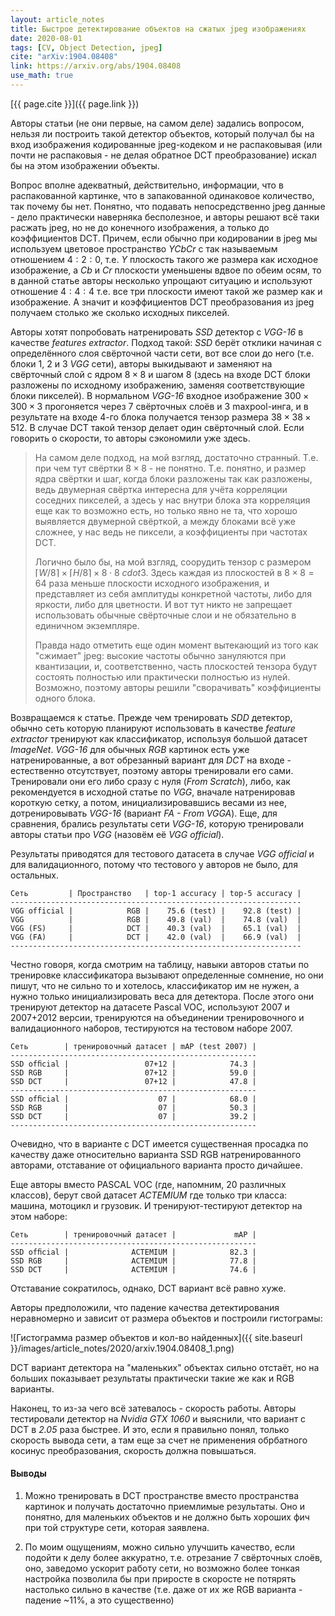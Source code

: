 ```yaml
---
layout: article_notes
title: Быстрое детектирование объектов на сжатых jpeg изображениях
date: 2020-08-01
tags: [CV, Object Detection, jpeg]
cite: "arXiv:1904.08408"
link: https://arxiv.org/abs/1904.08408
use_math: true
---
```


[{{ page.cite }}]({{ page.link }})

Авторы статьи (не они первые, на самом деле) задались вопросом, нельзя ли построить такой детектор объектов, который получал бы на вход изображения
кодированные jpeg-кодеком и не распаковывая (или почти не распаковыя - не делая обратное DCT преобразование) искал бы на этом изображении объекты.

<!--more-->

Вопрос вполне адекватный, действительно, информации, что в распакованной картинке, что в запакованной одинаковое количество, так почему бы нет. 
Понятно, что подавать непосредственно jpeg данные - дело практически наверняка бесполезное, и авторы решают всё таки расжать jpeg, но не до конечного
изображения, а только до коэффициентов DCT. Причем, если обычно при кодировании в jpeg мы используем цветовое пространство *YCbCr* с так называемым
отношением $4:2:0$, т.е. *Y* плоскость такого же размера как исходное изображение, а *Cb* и *Cr* плоскости уменьшены вдвое по обеим осям, то в данной
статье авторы несколько упрощают ситуацию и используют отношение $4:4:4$ т.е. все три плоскости имеют такой же размер как и изображение. А значит и
коэффициентов DCT преобразования из jpeg получаем столько же сколько исходных пикселей. 

Авторы хотят попробовать натренировать *SSD* детектор с *VGG-16* в качестве *features extractor*. Подход такой: *SSD* берёт отклики начиная с
определённого слоя свёрточной части сети, вот все слои до него (т.е. блоки 1, 2 и 3 *VGG* сети), авторы выкидывают и заменяют на свёрточный слой
с ядром $8 \times 8$ и шагом $8$ (здесь на входе DCT блоки разложены по исходному изображению, заменяя соответствующие блоки пикселей). В нормальном
*VGG-16* входное изображение $300 \times 300 \times 3$ прогоняется через 7 свёрточных слоёв и 3 maxpool-инга, и в результате на входе 4-го блока
получается тензор размера $38 \times 38 \times 512$. В случае DCT такой тензор делает один свёрточный слой. Если говорить о скорости, то авторы
сэкономили уже здесь.

> На самом деле подход, на мой взгляд, достаточно странный. Т.е. при чем тут свёртки $8\times8$ - не понятно. Т.е. понятно, и размер ядра свёртки и шаг,
> когда блоки разложены так как разложены, ведь двумерная свёртка интересна для учёта корреляции соседних пикселей, а здесь у нас внутри блока эта 
> корреляция еще как то возможно есть, но только явно не та, что хорошо выявляется двумерной свёрткой, а между блоками всё уже сложнее, у нас ведь не
>  пиксели, а коэффициенты при частотах DCT.
> 
> Логично было бы, на мой взгляд, соорудить тензор с размером $\lceil W / 8 \rceil \times \lceil H / 8 \rceil \times 8 \cdot 8 \ cdot 3$.
> Здесь каждая из плоскостей в $8 \times 8 = 64$ раза меньше плоскости исходного изображения, и представляет из себя амплитуды конкретной частоты,
> либо для яркости, либо для цветности. И вот тут никто не запрещает использовать обычные свёрточные слои и не обязательно в единичном экземпляре.
>
> Правда надо отметить еще один момент вытекающий из того как "сжимает" jpeg: высокие частоты обычно зануляются при квантизации, и, соответственно,
> часть плоскостей тензора будут состоять полностью или практически полностью из нулей. Возможно, поэтому авторы решили "сворачивать" коэффициенты
> одного блока.

Возвращаемся к статье. Прежде чем тренировать *SDD* детектор, обычно сеть которую планируют использовать в качестве *feature extractor* тренируют как
классификатор, используя большой датасет *ImageNet*. *VGG-16* для обычных *RGB* картинок есть уже натренированные, а вот обрезанный вариант для *DCT*
на входе - естественно отсутствует, поэтому авторы тренировали его сами. Тренировали они его либо сразу с нуля (*From Scratch*), либо, как
рекомендуется в исходной статье по *VGG*, вначале натренировав короткую сетку, а потом, инициализировавшись весами из нее, дотренировывать *VGG-16*
(вариант *FA - From VGGA*). Еще, для сравнения, брались результаты сети *VGG-16*, которую тренировали авторы статьи про *VGG* (назовём её *VGG
official*).

Результаты приводятся для тестового датасета в случае *VGG official* и для валидационного, потому что тестового у авторов не было, для остальных.

```
Сеть         | Пространство   | top-1 accuracy | top-5 accuracy |
-----------------------------------------------------------------
VGG official |            RGB |    75.6 (test) |    92.8 (test) |
VGG          |            RGB |    49.8 (val)  |    74.8 (val)  |
VGG (FS)     |            DCT |    40.3 (val)  |    65.1 (val)  |
VGG (FA)     |            DCT |    42.0 (val)  |    66.9 (val)  |
-----------------------------------------------------------------
```

Честно говоря, когда смотрим на таблицу, навыки авторов статьи по тренировке классификатора вызывают определенные сомнение, но они пишут, что не
сильно то и хотелось, классификатор им не нужен, а нужно только инициализировать веса для детектора. После этого они тренируют детектор на датасете
Pascal VOC, используют 2007 и 2007+2012 версии, тренируются на объединении тренировочного и валидационного наборов, тестируются на тестовом наборе
2007.

```
Сеть        | тренировочный датасет | mAP (test 2007) |
-------------------------------------------------------
SSD ofﬁcial |                 07+12 |            74.3 |
SSD RGB     |                 07+12 |            59.0 |
SSD DCT     |                 07+12 |            47.8 |
-------------------------------------------------------
SSD ofﬁcial |                    07 |            68.0 |
SSD RGB     |                    07 |            50.3 |
SSD DCT     |                    07 |            39.2 |
-------------------------------------------------------
```

Очевидно, что в варианте с DCT имеется существенная просадка по качеству даже относительно варианта SSD RGB натренированного авторами, отставание от
официального варианта просто дичайшее.

Еще авторы вместо PASCAL VOC (где, напомним, 20 различных классов), берут свой датасет *ACTEMIUM* где только три класса: машина, мотоцикл и грузовик.
И тренируют-тестируют детектор на этом наборе:

```
Сеть        | тренировочный датасет |             mAP |
-------------------------------------------------------
SSD ofﬁcial |              ACTEMIUM |            82.3 |
SSD RGB     |              ACTEMIUM |            77.8 |
SSD DCT     |              ACTEMIUM |            74.6 |
```

Отставание сократилось, однако, DCT вариант всё равно хуже.

Авторы предположили, что падение качества детектирования неравномерно и зависит от размера объектов и построили гистограмы:

![Гистограмма размер объектов и кол-во найденных]({{ site.baseurl }}/images/article_notes/2020/arxiv.1904.08408_1.png)

DCT вариант детектора на "маленьких" объектах сильно отстаёт, но на больших показывает результаты практически такие же как и RGB варианты.

Наконец, то из-за чего всё затевалось - скорость работы. Авторы тестировали детектор на *Nvidia GTX 1060* и выяснили, что вариант с DCT в *2.05* раза
быстрее. И это, если я правильно понял, только скорость вывода сети, а там еще за счет не применения обрбатного косинус преобразования, скорость
должна повышаться.

#### Выводы

1. Можно тренировать в DCT пространстве вместо пространства картинок и получать достаточно приемлимые результаты. Оно и понятно, для маленьких
объектов и не должно быть хороших фич при той структуре сети, которая заявлена.

2. По моим ощущениям, можно сильно улучшить качество, если подойти к делу более аккуратно, т.е. отрезание 7 свёрточных слоёв, оно, заведомо ускорит 
работу сети, но возможно более тонкая настройка позволила бы при приросте в скоросте не потярять настолько сильно в качестве (т.е. даже от их же RGB
варианта - падение ~11%, а это существенно)